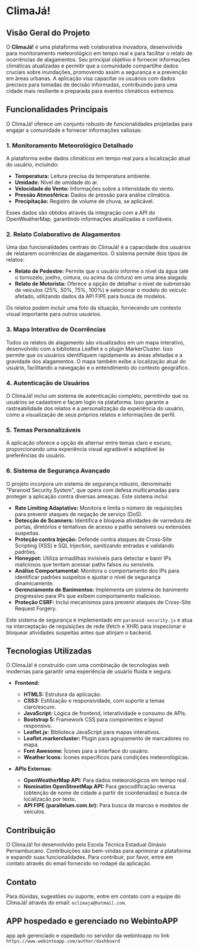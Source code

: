 # ClimaJá!

## Visão Geral do Projeto

O **ClimaJá!** é uma plataforma web colaborativa inovadora, desenvolvida para monitoramento meteorológico em tempo real e para facilitar o relato de ocorrências de alagamentos. Seu principal objetivo é fornecer informações climáticas atualizadas e permitir que a comunidade compartilhe dados cruciais sobre inundações, promovendo assim a segurança e a prevenção em áreas urbanas. A aplicação visa capacitar os usuários com dados precisos para tomadas de decisão informadas, contribuindo para uma cidade mais resiliente e preparada para eventos climáticos extremos.

## Funcionalidades Principais

O ClimaJá! oferece um conjunto robusto de funcionalidades projetadas para engajar a comunidade e fornecer informações valiosas:

### 1. Monitoramento Meteorológico Detalhado

A plataforma exibe dados climáticos em tempo real para a localização atual do usuário, incluindo:

*   **Temperatura:** Leitura precisa da temperatura ambiente.
*   **Umidade:** Nível de umidade do ar.
*   **Velocidade do Vento:** Informações sobre a intensidade do vento.
*   **Pressão Atmosférica:** Dados de pressão para análise climática.
*   **Precipitação:** Registro de volume de chuva, se aplicável.

Esses dados são obtidos através da integração com a API do OpenWeatherMap, garantindo informações atualizadas e confiáveis.

### 2. Relato Colaborativo de Alagamentos

Uma das funcionalidades centrais do ClimaJá! é a capacidade dos usuários de relatarem ocorrências de alagamentos. O sistema permite dois tipos de relatos:

*   **Relato de Pedestre:** Permite que o usuário informe o nível da água (até o tornozelo, joelho, cintura, ou acima da cintura) em uma área alagada.
*   **Relato de Motorista:** Oferece a opção de detalhar o nível de submersão de veículos (25%, 50%, 75%, 100%) e selecionar o modelo do veículo afetado, utilizando dados da API FIPE para busca de modelos.

Os relatos podem incluir uma foto da situação, fornecendo um contexto visual importante para outros usuários.

### 3. Mapa Interativo de Ocorrências

Todos os relatos de alagamento são visualizados em um mapa interativo, desenvolvido com a biblioteca Leaflet e o plugin MarkerCluster. Isso permite que os usuários identifiquem rapidamente as áreas afetadas e a gravidade dos alagamentos. O mapa também exibe a localização atual do usuário, facilitando a navegação e o entendimento do contexto geográfico.

### 4. Autenticação de Usuários

O ClimaJá! inclui um sistema de autenticação completo, permitindo que os usuários se cadastrem e façam login na plataforma. Isso garante a rastreabilidade dos relatos e a personalização da experiência do usuário, como a visualização de seus próprios relatos e informações de perfil.

### 5. Temas Personalizáveis

A aplicação oferece a opção de alternar entre temas claro e escuro, proporcionando uma experiência visual agradável e adaptável às preferências do usuário.

### 6. Sistema de Segurança Avançado

O projeto incorpora um sistema de segurança robusto, denominado "Paranoid Security System", que opera com defesa multicamadas para proteger a aplicação contra diversas ameaças. Este sistema inclui:

*   **Rate Limiting Adaptativo:** Monitora e limita o número de requisições para prevenir ataques de negação de serviço (DoS).
*   **Detecção de Scanners:** Identifica e bloqueia atividades de varredura de portas, diretórios e tentativas de acesso a paths sensíveis ou extensões suspeitas.
*   **Proteção contra Injeção:** Defende contra ataques de Cross-Site Scripting (XSS) e SQL Injection, sanitizando entradas e validando padrões.
*   **Honeypot:** Utiliza armadilhas invisíveis para detectar e banir IPs maliciosos que tentam acessar paths falsos ou sensíveis.
*   **Análise Comportamental:** Monitora o comportamento dos IPs para identificar padrões suspeitos e ajustar o nível de segurança dinamicamente.
*   **Gerenciamento de Banimentos:** Implementa um sistema de banimento progressivo para IPs que exibem comportamento malicioso.
*   **Proteção CSRF:** Inclui mecanismos para prevenir ataques de Cross-Site Request Forgery.

Este sistema de segurança é implementado em `paranoid-security.js` e atua na interceptação de requisições de rede (fetch e XHR) para inspecionar e bloquear atividades suspeitas antes que atinjam o backend.

## Tecnologias Utilizadas

O ClimaJá! é construído com uma combinação de tecnologias web modernas para garantir uma experiência de usuário fluida e segura:

*   **Frontend:**
    *   **HTML5:** Estrutura da aplicação.
    *   **CSS3:** Estilização e responsividade, com suporte a temas claro/escuro.
    *   **JavaScript:** Lógica de frontend, interatividade e consumo de APIs.
    *   **Bootstrap 5:** Framework CSS para componentes e layout responsivo.
    *   **Leaflet.js:** Biblioteca JavaScript para mapas interativos.
    *   **Leaflet.markercluster:** Plugin para agrupamento de marcadores no mapa.
    *   **Font Awesome:** Ícones para a interface do usuário.
    *   **Weather Icons:** Ícones específicos para condições meteorológicas.

*   **APIs Externas:**
    *   **OpenWeatherMap API:** Para dados meteorológicos em tempo real.
    *   **Nominatim OpenStreetMap API:** Para geocodificação reversa (obtenção de nome de cidade a partir de coordenadas) e busca de localização por texto.
    *   **API FIPE (parallelum.com.br):** Para busca de marcas e modelos de veículos.

## Contribuição

O ClimaJá! foi desenvolvido pela Escola Técnica Estadual Ginásio Pernambucano. Contribuições são bem-vindas para aprimorar a plataforma e expandir suas funcionalidades. Para contribuir, por favor, entre em contato através do email fornecido no rodapé da aplicação.

## Contato


Para dúvidas, sugestões ou suporte, entre em contato com a equipe do ClimaJá! através do email: `oclimaja@hotmail.com`.

## APP hospedado e gerenciado no WebintoAPP

app apk gerenciado e ospedado no servidor da webintoapp no link `https://www.webintoapp.com/author/dashboard`
